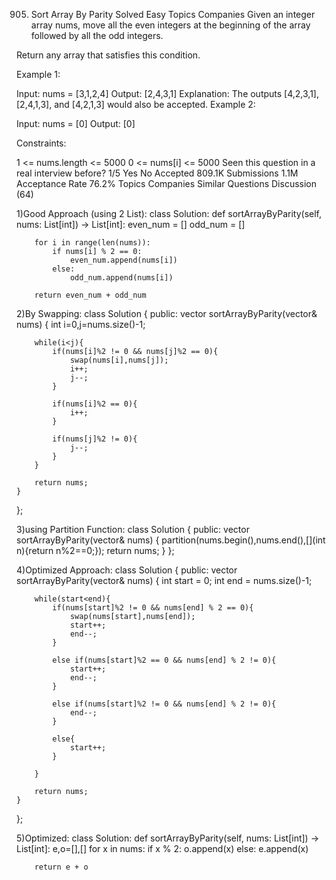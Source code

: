 905. Sort Array By Parity
Solved
Easy
Topics
Companies
Given an integer array nums, move all the even integers at the beginning of the array followed by all the odd integers.

Return any array that satisfies this condition.

 

Example 1:

Input: nums = [3,1,2,4]
Output: [2,4,3,1]
Explanation: The outputs [4,2,3,1], [2,4,1,3], and [4,2,1,3] would also be accepted.
Example 2:

Input: nums = [0]
Output: [0]
 

Constraints:

1 <= nums.length <= 5000
0 <= nums[i] <= 5000
Seen this question in a real interview before?
1/5
Yes
No
Accepted
809.1K
Submissions
1.1M
Acceptance Rate
76.2%
Topics
Companies
Similar Questions
Discussion (64)

1)Good Approach (using 2 List):
class Solution:
    def sortArrayByParity(self, nums: List[int]) -> List[int]:
        even_num = []
        odd_num = []

        for i in range(len(nums)):
            if nums[i] % 2 == 0:
                even_num.append(nums[i])
            else:
                odd_num.append(nums[i])
        
        return even_num + odd_num

2)By Swapping:
class Solution {
public:
    vector<int> sortArrayByParity(vector<int>& nums) {
        int i=0,j=nums.size()-1;

        while(i<j){
            if(nums[i]%2 != 0 && nums[j]%2 == 0){
                swap(nums[i],nums[j]);
                i++;
                j--;
            }
            
            if(nums[i]%2 == 0){
                i++;
            }

            if(nums[j]%2 != 0){
                j--;
            }
        }

        return nums;
    }
};

3)using Partition Function:
class Solution {
public:
    vector<int> sortArrayByParity(vector<int>& nums) {
        partition(nums.begin(),nums.end(),[](int n){return n%2==0;});
            return nums;
    }
};

4)Optimized Approach:
class Solution {
public:
    vector<int> sortArrayByParity(vector<int>& nums) {
        int start = 0; int end = nums.size()-1;

        while(start<end){
            if(nums[start]%2 != 0 && nums[end] % 2 == 0){
                swap(nums[start],nums[end]);
                start++;
                end--;
            }

            else if(nums[start]%2 == 0 && nums[end] % 2 != 0){
                start++;
                end--;
            }

            else if(nums[start]%2 != 0 && nums[end] % 2 != 0){
                end--;
            }

            else{
                start++;
            }

        }

        return nums;
    }
};

5)Optimized:
class Solution:
    def sortArrayByParity(self, nums: List[int]) -> List[int]:
        e,o=[],[]
        for x in nums:
            if x % 2:
                o.append(x)
            else:
                e.append(x)
        
        return e + o